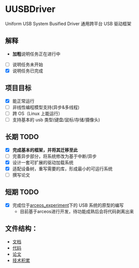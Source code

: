 # UUSBDriver

Uniform USB System Busified Driver
通用跨平台 USB 驱动框架

## 解释

- **加粗**说明任务正在进行中

- [ ] 说明任务未开始
- [x] 说明任务已完成

## 项目目标

- [x] 能正常运行
- [ ] 非线性编程模型支持(异步&多线程)
- [ ] 跨 OS（Linux 上能运行）
- [ ] 支持基本的 usb 类型(键盘/鼠标/存储/摄像头)

## 长期 TODO

- [x] **完成基本的框架，并将其迁移至此**
- [ ] 完善异步部分，将系统修改为基于中断/异步
- [x] 设计一套可扩展的驱动加载系统
- [x] 适配设备树，重写需要的库，形成最小的可运行系统
- [ ] 撰写论文

## 短期 TODO

- [x] 完成位于[arceos_experiment](https://github.com/arceos-usb/arceos_experiment/tree/usb-camera-dbydd)下的 USB 系统的原型的编写
  - 目前基于arceos进行开发，待功能成熟后会将代码剥离出来
## 文件结构：

- [文档](./documents/)
- [代码](./code/)
- [论文](./article/)
- [技术积累](./documents/blogs)
